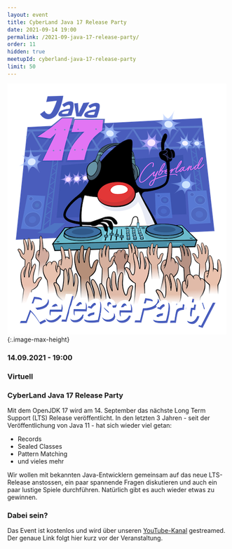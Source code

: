 ```yaml
---
layout: event
title: CyberLand Java 17 Release Party
date: 2021-09-14 19:00
permalink: /2021-09-java-17-release-party/
order: 11
hidden: true
meetupId: cyberland-java-17-release-party
limit: 50
---
```


![Logo](/assets/logo/java-17-release-party.png){:.image-max-height}

### <i class="fas fa-lg fa-calendar"></i> 14.09.2021 - 19:00

### <i class="fas fa-lg fa-globe"></i> Virtuell

### <i class="fas fa-lg fa-tv"></i> CyberLand Java 17 Release Party

Mit dem OpenJDK 17 wird am 14. September das nächste Long Term Support (LTS) Release veröffentlicht. In den letzten 3 Jahren - seit der Veröffentlichung von Java 11 - hat sich wieder viel getan:

* Records
* Sealed Classes
* Pattern Matching
* und vieles mehr

Wir wollen mit bekannten Java-Entwicklern gemeinsam auf das neue LTS-Release anstossen, ein paar spannende Fragen diskutieren und auch ein paar lustige Spiele durchführen. Natürlich gibt es auch wieder etwas zu gewinnen. 
 

### Dabei sein?

Das Event ist kostenlos und wird über unseren [YouTube-Kanal](https://www.youtube.com/channel/UCAMGr2FLBzpxnVJCk-Lhd_A) gestreamed. Der genaue Link folgt hier kurz vor der Veranstaltung.
